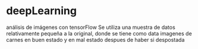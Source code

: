 # deepLearning
análisis de imágenes con tensorFlow
Se utiliza una muestra de datos relativamente pequeña a la original, donde se tiene como data imagenes de carnes en buen estado y en mal estado despues de haber si despostada
